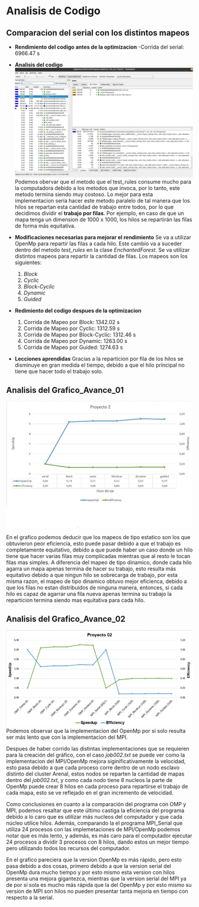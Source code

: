 #  **Analisis de Codigo**
## **Comparacion del serial con los distintos mapeos**
* **Rendimiento del codigo antes de la optimizacion**
-Corrida del serial: 6966.47 s

* **Analisis del codigo**
![image info](images/Callgrind_Proyecto_02.jpg)
Podemos obervar que el metodo que el test_rules consume mucho para la computadora debido a los metodos que invoca, por lo tanto, este metodo termina siendo muy costoso. Lo mejor para esta implementacion sería hacer este metodo paralelo de tal manera que los hilos se repartan esta cantidad de trabajo entre todos, por lo que decidimos dividir el **trabajo por filas**. Por ejemplo, en caso de que un mapa tenga un dimension de 1000 x 1000, los hilos se repartirán las filas de forma más equitativa. 
* **Modificaciones necesarias para mejorar el rendimiento**
Se va a utilizar OpenMp para repartir las filas a cada hilo. Este cambio va a suceder dentro del metodo *test_rules* en la clase *EnchantedForest*.
Se va utilizar distintos mapeos para repartir la cantidad de filas. Los mapeos son los siguientes:
    1. *Block*
    2. *Cyclic*
    3. *Block-Cyclic*
    4. *Dynamic*
    5. *Guided*
* **Redimiento del codigo despues de la optimizacion**
    1. Corrida de Mapeo por Block: 1342.02 s
    1. Corrida de Mapeo por Cyclic: 1312.59 s
    1. Corrida de Mapeo por Block-Cyclic: 1312.46 s
    1. Corrida de Mapeo por Dynamic: 1263.00 s
    1. Corrida de Mapeo por Guided: 1274.63 s

* **Lecciones aprendidas**
Gracias a la reparticion por fila de los hilos se disminuye en gran medida el tiempo, debido a que el hilo principal no tiene que hacer todo el trabajo solo.
## **Analisis del Grafico_Avance_01**
![image info](images/Grafico.jpg)

En el grafico podemos deducir que los mapeos de tipo estatico son los que obtuvieron peor eficiencia, esto puede pasar debido a que el trabajo es completamente equitativo, debido a que puede haber un caso donde un hilo tiene que hacer varias filas muy complicadas mientras que al resto le tocan filas mas simples.
A diferencia del mapeo de tipo dinamico, donde cada hilo agarra un mapa apenas termina de hacer su trabajo, esto resulta más equitativo debido a que ningun hilo se sobrecarga de trabajo, por esta misma razon, el mapeo de tipo dinamico obtuvo mejor eficienca, debido a que los filas no estan distribuidos de ninguna manera, entonces, si cada hilo es capaz de agarrar una fila nueva apenas termina su trabajo la reparticion termina siendo mas equitativa para cada hilo.

## **Analisis del Grafico_Avance_02**
![image info](images/Analisis_de_Avance_2.png)
Podemos observar que la implementacion del OpenMp por si solo resulta ser más lento que con la implementacion del MPI.

Despues de haber corrido las distintas implementaciones que se requieren para la creación del gráfico, con el caso *job002.txt* se puede ver como la implementacion del MPI/OpenMp mejora siginificativamente la velocidad, esto pasa debido a que cada proceso corre dentro de un nodo esclavo distinto del cluster Arenal, estos nodos se reparten la cantidad de mapas dentro del *job002.txt*, y como cada nodo tiene 8 nucleos la parte de OpenMp puede crear 8 hilos en cada proceso para repartirse el trabajo de cada mapa, esto se ve reflejado en el gran incremento de velocidad.

Como conclusiones en cuanto a la comparación del programa con OMP y MPI, podemos resaltar que este último castiga la eficiencia del programa debido a lo caro que es utilizar más nucleos del computador y que cada núcleo utilice hilos. Además, comparando la el programa MPI_Serial que utiliza 24 procesos con las implemetaciones de MPI/OpenMp podemos notar que es más lento, y además, es más caro para el computador ejecutar 24 procesos a dividir 3 procesos con 8 hilos, dando estos un mejor tiempo pero utilizando todos los recursos del computador.

En el grafico pareciera que la version OpenMp es más rápido, pero esto pasa debido a dos cosas, primero debido a que la version serial del OpenMp dura mucho tiempo y por esto mismo esta version con hilos presenta una mejora gigantezca, mientras que la version serial del MPI ya de por sí sola es mucho más rápida que la del OpenMp y por esto mismo su version de MPI son hilos no pueden presentar tanta mejoría en tiempo con respecto a la serial.
